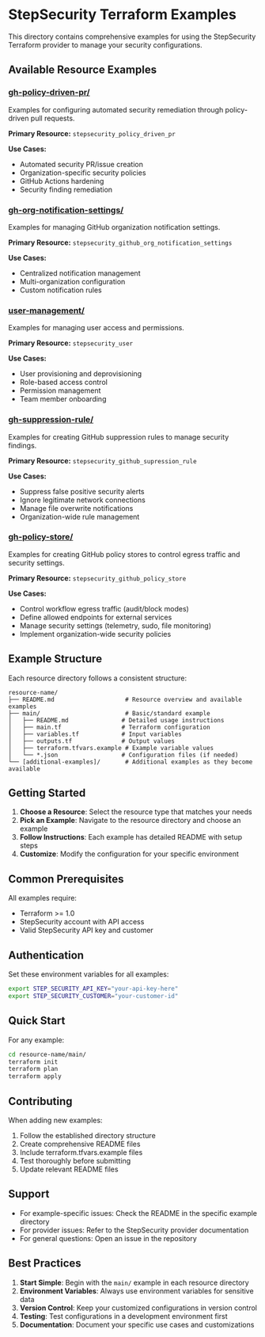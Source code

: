 # StepSecurity Terraform Examples

This directory contains comprehensive examples for using the StepSecurity Terraform provider to manage your security configurations.

## Available Resource Examples

### [gh-policy-driven-pr/](./gh-policy-driven-pr/)
Examples for configuring automated security remediation through policy-driven pull requests.

**Primary Resource:** `stepsecurity_policy_driven_pr`

**Use Cases:**
- Automated security PR/issue creation
- Organization-specific security policies
- GitHub Actions hardening
- Security finding remediation

### [gh-org-notification-settings/](./gh-org-notification-settings/)
Examples for managing GitHub organization notification settings.

**Primary Resource:** `stepsecurity_github_org_notification_settings`

**Use Cases:**
- Centralized notification management
- Multi-organization configuration
- Custom notification rules

### [user-management/](./user-management/)
Examples for managing user access and permissions.

**Primary Resource:** `stepsecurity_user`

**Use Cases:**
- User provisioning and deprovisioning
- Role-based access control
- Permission management
- Team member onboarding

### [gh-suppression-rule/](./gh-suppression-rule/)
Examples for creating GitHub suppression rules to manage security findings.

**Primary Resource:** `stepsecurity_github_supression_rule`

**Use Cases:**
- Suppress false positive security alerts
- Ignore legitimate network connections
- Manage file overwrite notifications
- Organization-wide rule management

### [gh-policy-store/](./gh-policy-store/)
Examples for creating GitHub policy stores to control egress traffic and security settings.

**Primary Resource:** `stepsecurity_github_policy_store`

**Use Cases:**
- Control workflow egress traffic (audit/block modes)
- Define allowed endpoints for external services
- Manage security settings (telemetry, sudo, file monitoring)
- Implement organization-wide security policies

## Example Structure

Each resource directory follows a consistent structure:

```
resource-name/
├── README.md                    # Resource overview and available examples
├── main/                        # Basic/standard example
│   ├── README.md               # Detailed usage instructions
│   ├── main.tf                 # Terraform configuration
│   ├── variables.tf            # Input variables
│   ├── outputs.tf              # Output values
│   ├── terraform.tfvars.example # Example variable values
│   └── *.json                  # Configuration files (if needed)
└── [additional-examples]/       # Additional examples as they become available
```

## Getting Started

1. **Choose a Resource**: Select the resource type that matches your needs
2. **Pick an Example**: Navigate to the resource directory and choose an example
3. **Follow Instructions**: Each example has detailed README with setup steps
4. **Customize**: Modify the configuration for your specific environment

## Common Prerequisites

All examples require:
- Terraform >= 1.0
- StepSecurity account with API access
- Valid StepSecurity API key and customer

## Authentication

Set these environment variables for all examples:

```bash
export STEP_SECURITY_API_KEY="your-api-key-here"
export STEP_SECURITY_CUSTOMER="your-customer-id"
```

## Quick Start

For any example:

```bash
cd resource-name/main/
terraform init
terraform plan
terraform apply
```

## Contributing

When adding new examples:

1. Follow the established directory structure
2. Create comprehensive README files
3. Include terraform.tfvars.example files
4. Test thoroughly before submitting
5. Update relevant README files

## Support

- For example-specific issues: Check the README in the specific example directory
- For provider issues: Refer to the StepSecurity provider documentation
- For general questions: Open an issue in the repository

## Best Practices

1. **Start Simple**: Begin with the `main/` example in each resource directory
2. **Environment Variables**: Always use environment variables for sensitive data
3. **Version Control**: Keep your customized configurations in version control
4. **Testing**: Test configurations in a development environment first
5. **Documentation**: Document your specific use cases and customizations